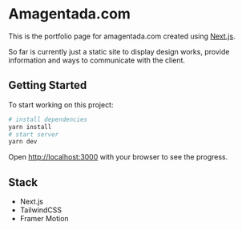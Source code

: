 # Amagentada.com

This is the portfolio page for amagentada.com created using [Next.js](https://nextjs.org/).

So far is currently just a static site to display design works, provide information and ways to communicate with the client.

## Getting Started

To start working on this project:

```bash
# install dependencies
yarn install
# start server
yarn dev
```

Open [http://localhost:3000](http://localhost:3000) with your browser to see the progress.

## Stack

- Next.js
- TailwindCSS
- Framer Motion
